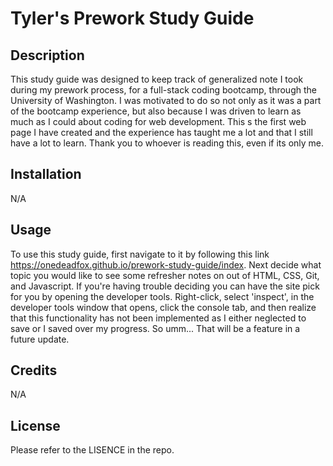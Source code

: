 # Tyler's Prework Study Guide

## Description

This study guide was designed to keep track of generalized note I took during my prework process, for a full-stack coding bootcamp, through the University of Washington. I was motivated to do so not only as it was a part of the bootcamp experience, but also because I was driven to learn as much as I could about coding for web development. This s the first web page I have created and the experience has taught me a lot and that I still have a lot to learn.
Thank you to whoever is reading this, even if its only me.

## Installation

N/A

## Usage

To use this study guide, first navigate to it by following this link https://onedeadfox.github.io/prework-study-guide/index. Next decide what topic you would like to see some refresher notes on out of HTML, CSS, Git, and Javascript. If you're having trouble deciding you can have the site pick for you by opening the developer tools. Right-click, select 'inspect', in the developer tools window that opens, click the console tab, and then realize that this functionality has not been implemented as I either neglected to save or I saved over my progress. So umm... That will be a feature in a future update.

## Credits

N/A

## License

Please refer to the LISENCE in the repo.